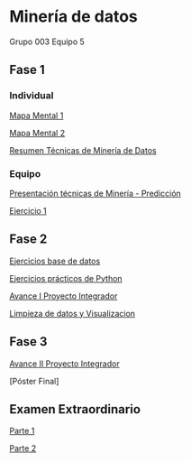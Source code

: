 # Minería de datos
Grupo 003 Equipo 5

## Fase 1

### Individual
[Mapa Mental 1](https://github.com/lauraestefany/Mineria-de-datos/blob/master/MapaMental_1_1588292.pdf)

[Mapa Mental 2](https://github.com/lauraestefany/Mineria-de-datos/blob/master/MapaMental_2_1588292.pdf)

[Resumen Técnicas de Minería de Datos](https://github.com/lauraestefany/Mineria-de-datos/blob/master/Resumen_TecnicasMineria_1588292.pdf)


### Equipo

[Presentación técnicas de Minería - Predicción](https://github.com/lauraestefany/Mineria-de-datos/blob/master/Presentaci%C3%B3n_Predicci%C3%B3n_5.pdf)

[Ejercicio 1](https://github.com/lauraestefany/Mineria-de-datos/blob/master/Ejercicios1_5_003.ipynb)

## Fase 2
[Ejercicios base de datos](https://github.com/lauraestefany/Mineria-de-datos/blob/master/AnalisisBD_1588292.pdf)

[Ejercicios prácticos de Python](https://github.com/lauraestefany/Mineria-de-datos/blob/master/PythonBasico_1588292)

[Avance I Proyecto Integrador](https://github.com/lauraestefany/Mineria-de-datos/blob/master/Avance1-PIA_13_003.pdf)

[Limpieza de datos y Visualizacion](https://github.com/lauraestefany/Mineria-de-datos/blob/master/Proyecto%20(1).ipynb)


## Fase 3
[Avance II Proyecto Integrador](https://github.com/lauraestefany/Mineria-de-datos/blob/master/AvancePIA_II_003_13)

[Póster Final]


## Examen Extraordinario

[Parte 1](https://github.com/lauraestefany/Mineria-de-datos/blob/master/EE_Ejercicio1a7_1588292.ipynb)

[Parte 2]()
